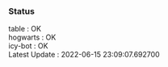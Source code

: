 ### Status


table : OK  
hogwarts : OK  
icy-bot : OK  
Latest Update : 2022-06-15 23:09:07.692700
